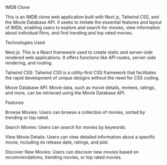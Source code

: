 IMDB Clone

This is an IMDB clone web application built with Next js, Tailwind CSS, and the Movie Database API. It seeks to imitate the essential features and layout of IMDb, enabling users to explore and search for movies, view information about individual films, and find trending and top rated movies.

Technologies Used

Next.js: This is a React framework used to create static and server-side rendered web applications. It offers functions like API routes, server-side rendering, and routing.

Tailwind CSS: Tailwind CSS is a utility-first CSS framework that facilitates the rapid development of unique designs without the need for CSS coding.

Movie Database API: Movie data, such as movie details, reviews, ratings, and more, can be retrieved using the Movie Database API.

Features:

Browse Movies: Users can browse a collection of movies, sorted by trending or top rated.

Search Movies: Users can search for movies by keywords.

View Movie Details: Users can view detailed information about a specific movie, including its release date, ratings, and plot.

Discover New Movies: Users can discover new movies based on recommendations, trending movies, or top rated movies.